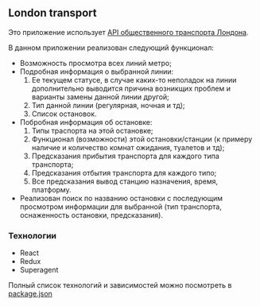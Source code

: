 ## London transport
Это  приложение использует [API общественного транспорта Лондона](https://api.tfl.gov.uk/).

В данном приложении реализован следующий функционал:
* Возможность просмотра всех линий метро;
* Подробная информация о выбранной линии: 
    1. Ее текущем статусе, в случае каких-то неполадок на линии дополнительно выводится причина возникщих проблем и варианты замены данной линии другой;
    2. Тип данной линии (регулярная, ночная и тд);
    3. Список остановок.
* Побробная информация об остановке:
    1. Типы траспорта на этой остановке;
    2. Функционал (возможности) этой остановки/станции (к примеру наличие и количество комнат ожидания, туалетов и тд);
    3. Предсказания прибытия транспорта для каждого типа транспорта;
    4. Предсказания отбытия транспорта для каждого типо;
    5. Все предсказания вывод станцию назначения, время, платформу.
* Реализован поиск по названию остановки с последующим просмотром информации для выбранной (тип транспорта, оснаженность остановки, предсказания).
                                         
### Технологии
* React
* Redux
* Superagent

Полный список технологий и зависимостей можно посмотреть в [package.json](https://github.com/anyablischik/london-transport/blob/master/package.json)